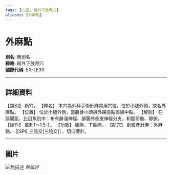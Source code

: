 ```yaml
---
tags: [穴道, 經外下肢奇穴]
aliases: [外麻點]
---
```


# 外麻點

**別名**: 無別名  
**經絡**: 經外下肢奇穴  
**國際代碼**: EX-LE30  

---

## 詳細資料
【類別】
新穴。
【釋名】
本穴為外科手術針麻常用穴位，位於小腿外側，故名外麻點。
【位置】
位於小腿外側，當腓骨小頭與外踝高點聯線中點。
【解剖】
在腓腸肌、比目魚肌中；布有腓淺神經、腓腸外側皮神經分支，和脛前動、靜脈。
【操作】
直刺1～1.5寸。
【功效】
腹痛，下肢痛。
【配穴】
剖腹產針麻：外麻點、 [[SP6_三陰交|三陰交]] 、切口旁針。

---

## 圖片
![無描述](https://yibian.hopto.org/pic/shu16/469.gif)
_無描述_

